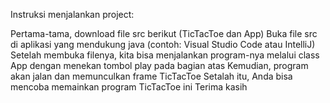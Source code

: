 Instruksi menjalankan project: 

Pertama-tama, download file src berikut (TicTacToe dan App)
Buka file src di aplikasi yang mendukung java (contoh: Visual Studio Code atau IntelliJ) 
Setelah membuka filenya, kita bisa menjalankan program-nya melalui class App dengan menekan tombol play pada bagian atas
Kemudian, program akan jalan dan memunculkan frame TicTacToe
Setalah itu, Anda bisa mencoba memainkan program TicTacToe ini
Terima kasih 
